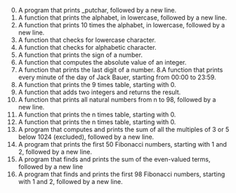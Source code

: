 0. A program that prints _putchar, followed by a new line.
 1. A function that prints the alphabet, in lowercase, followed by a new line.
2. A function that prints 10 times the alphabet, in lowercase, followed by a new line.
3. A function that checks for lowercase character.
4. A function that checks for alphabetic character.
5. A function that prints the sign of a number.
6. A function that computes the absolute value of an integer.
7. A function that prints the last digit of a number.
8.A  function that prints every minute of the day of Jack Bauer, starting from 00:00 to 23:59.
9. A function that prints the 9 times table, starting with 0.
10. A function that adds two integers and returns the result.
11. A function that prints all natural numbers from n to 98, followed by a new line.
12. A  function that prints the n times table, starting with 0.
12. A function that prints the n times table, starting with 0.
13. A program that computes and prints the sum of all the multiples of 3 or 5 below 1024 (excluded), followed by a new line.
14. A program that prints the first 50 Fibonacci numbers, starting with 1 and 2, followed by a new line.
14. A  program that finds and prints the sum of the even-valued terms, followed by a new line
15. A program that finds and prints the first 98 Fibonacci numbers, starting with 1 and 2, followed by a new line.
